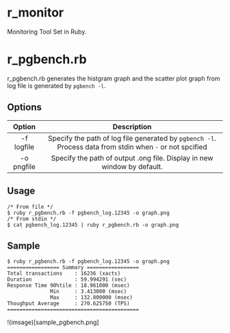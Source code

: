 # r_monitor
Monitoring Tool Set in Ruby.

# r_pgbench.rb
r_pgbench.rb generates the histgram graph and the scatter plot graph from log file is generated by `pgbench -l`.

## Options
|Option|Description|
|:----:|:---------:|
|-f logfile|Specify the path of log file generated by `pgbench -l`. Process data from stdin when `-` or not spcified|
|-o pngfile|Specify the path of output .ong file. Display in new window by default.|

## Usage
```
/* From file */
$ ruby r_pgbench.rb -f pgbench_log.12345 -o graph.png
/* From stdin */
$ cat pgbench_log.12345 | ruby r_pgbench.rb -o graph.png
```

## Sample
```
$ ruby r_pgbench.rb -f pgbench_log.12345 -o graph.png
================= Summary =================
Total transactions    : 16236 (xacts)
Duration              : 59.994291 (sec)
Response Time 90%tile : 18.961000 (msec)
              Min     : 3.413000 (msec)
              Max     : 132.800000 (msec)
Thoughput Average     : 270.625750 (TPS)
===========================================
```

!(imsage)[sample_pgbench.png]
